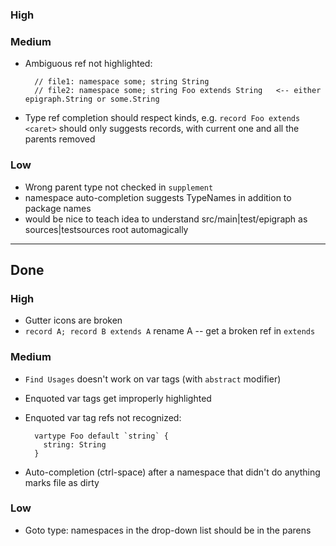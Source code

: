 ### High

### Medium
- Ambiguous ref not highlighted:

        // file1: namespace some; string String
        // file2: namespace some; string Foo extends String   <-- either epigraph.String or some.String
- Type ref completion should respect kinds, e.g. `record Foo extends <caret>` should only suggests records, with current one and all the parents removed

### Low
- Wrong parent type not checked in `supplement`
- namespace auto-completion suggests TypeNames in addition to package names
- would be nice to teach idea to understand src/main|test/epigraph as sources|testsources root automagically

----
## Done
### High
- Gutter icons are broken
- `record A; record B extends A` rename A -- get a broken ref in `extends`

### Medium
- `Find Usages` doesn't work on var tags (with `abstract` modifier)
- Enquoted var tags get improperly highlighted
- Enquoted var tag refs not recognized:

        vartype Foo default `string` {
          string: String
        }
- Auto-completion (ctrl-space) after a namespace that didn't do anything marks file as dirty

### Low
- Goto type: namespaces in the drop-down list should be in the parens
